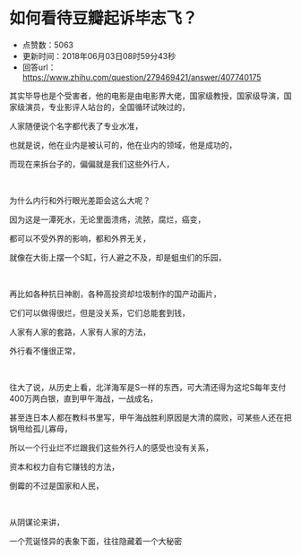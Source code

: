 # 如何看待豆瓣起诉毕志飞？
- 点赞数：5063
- 更新时间：2018年06月03日08时59分43秒
- 回答url：https://www.zhihu.com/question/279469421/answer/407740175
<body>
 <p data-pid="mqyEP-Ek">其实毕导也是个受害者，他的电影是由电影界大佬，国家级教授，国家级导演，国家级演员，专业影评人站台的，全国循环试映过的，</p>
 <p data-pid="I0qePIzp">人家随便说个名字都代表了专业水准，</p>
 <p data-pid="371et1Fh">也就是说，他在业内是被认可的，他在业内的领域，他是成功的，</p>
 <p data-pid="IBfJIqSf">而现在来拆台子的，偏偏就是我们这些外行人，</p>
 <p class="ztext-empty-paragraph"><br></p>
 <p data-pid="w3Neyf30">为什么内行和外行眼光差距会这么大呢？</p>
 <p data-pid="nunNrs3B">因为这是一潭死水，无论里面溃疡，流脓，腐烂，癌变，</p>
 <p data-pid="dlle2IZ3">都可以不受外界的影响，都和外界无关，</p>
 <p data-pid="ZPpnpQWP">就像在大街上摆一个S缸，行人避之不及，却是蛆虫们的乐园，</p>
 <p class="ztext-empty-paragraph"><br></p>
 <p data-pid="oqWdB0ZQ">再比如各种抗日神剧，各种高投资却垃圾制作的国产动画片，</p>
 <p data-pid="VRZgnOZ4">它们可以做得很烂，但是没关系，它们总能套到钱，</p>
 <p data-pid="XaaU9f_X">人家有人家的套路，人家有人家的方法，</p>
 <p data-pid="Db9PgghY">外行看不懂很正常，</p>
 <p class="ztext-empty-paragraph"><br></p>
 <p data-pid="7phdZReT">往大了说，从历史上看，北洋海军是S一样的东西，可大清还得为这坨S每年支付400万两白银，直到甲午海战，一战成名，</p>
 <p data-pid="vDcNZ4Of">甚至连日本人都在教科书里写，甲午海战胜利原因是大清的腐败，可某些人还在把锅甩给孤儿寡母，</p>
 <p data-pid="7_lmlFlV">所以一个行业烂不烂跟我们这些外行人的感受也没有关系，</p>
 <p data-pid="mWhqqMXy">资本和权力自有它赚钱的方法，</p>
 <p data-pid="fodsHLlz">倒霉的不过是国家和人民，</p>
 <p class="ztext-empty-paragraph"><br></p>
 <p data-pid="P_yPC4ZG">从阴谋论来讲，</p>
 <p data-pid="qvmnkW-5">一个荒诞怪异的表象下面，往往隐藏着一个大秘密</p>
</body>